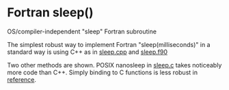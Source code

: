 # Fortran sleep()

OS/compiler-independent "sleep" Fortran subroutine

The simplest robust way to implement Fortran "sleep(milliseconds)" in a standard way is using C++ as in
[sleep.cpp](./src/sleep.cpp)
and
[sleep.f90](./src/sleep.f90)

Two other methods are shown.
POSIX nanosleep in [sleep.c](./src/sleep.c) takes noticeably more code than C++.
Simply binding to C functions is less robust in [reference](./src/reference/).
